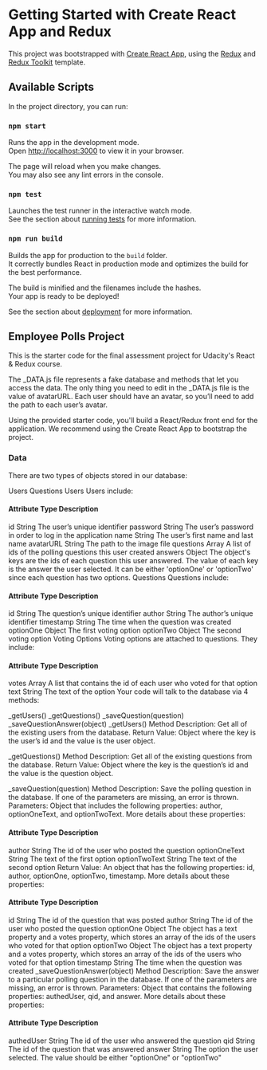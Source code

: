 # Getting Started with Create React App and Redux

This project was bootstrapped with [Create React App](https://github.com/facebook/create-react-app), using the [Redux](https://redux.js.org/) and [Redux Toolkit](https://redux-toolkit.js.org/) template.

## Available Scripts

In the project directory, you can run:

### `npm start`

Runs the app in the development mode.\
Open [http://localhost:3000](http://localhost:3000) to view it in your browser.

The page will reload when you make changes.\
You may also see any lint errors in the console.

### `npm test`

Launches the test runner in the interactive watch mode.\
See the section about [running tests](https://facebook.github.io/create-react-app/docs/running-tests) for more information.

### `npm run build`

Builds the app for production to the `build` folder.\
It correctly bundles React in production mode and optimizes the build for the best performance.

The build is minified and the filenames include the hashes.\
Your app is ready to be deployed!

See the section about [deployment](https://facebook.github.io/create-react-app/docs/deployment) for more information.



## Employee Polls Project
This is the starter code for the final assessment project for Udacity's React & Redux course.

The _DATA.js file represents a fake database and methods that let you access the data. The only thing you need to edit in the _DATA.js file is the value of avatarURL. Each user should have an avatar, so you’ll need to add the path to each user’s avatar.

Using the provided starter code, you'll build a React/Redux front end for the application. We recommend using the Create React App to bootstrap the project.

### Data
There are two types of objects stored in our database:

Users
Questions
Users
Users include:

#### Attribute	Type	Description
id	String	The user’s unique identifier
password	String	The user’s password in order to log in the application
name	String	The user’s first name and last name
avatarURL	String	The path to the image file
questions	Array	A list of ids of the polling questions this user created
answers	Object	The object's keys are the ids of each question this user answered. The value of each key is the answer the user selected. It can be either 'optionOne' or 'optionTwo' since each question has two options.
Questions
Questions include:

#### Attribute	Type	Description
id	String	The question’s unique identifier
author	String	The author’s unique identifier
timestamp	String	The time when the question was created
optionOne	Object	The first voting option
optionTwo	Object	The second voting option
Voting Options
Voting options are attached to questions. They include:

#### Attribute	Type	Description
votes	Array	A list that contains the id of each user who voted for that option
text	String	The text of the option
Your code will talk to the database via 4 methods:

_getUsers()
_getQuestions()
_saveQuestion(question)
_saveQuestionAnswer(object)
_getUsers() Method
Description: Get all of the existing users from the database.
Return Value: Object where the key is the user’s id and the value is the user object.

_getQuestions() Method
Description: Get all of the existing questions from the database.
Return Value: Object where the key is the question’s id and the value is the question object.

_saveQuestion(question) Method
Description: Save the polling question in the database. If one of the parameters are missing, an error is thrown. Parameters: Object that includes the following properties: author, optionOneText, and optionTwoText. More details about these properties:

#### Attribute	Type	Description
author	String	The id of the user who posted the question
optionOneText	String	The text of the first option
optionTwoText	String	The text of the second option
Return Value: An object that has the following properties: id, author, optionOne, optionTwo, timestamp. More details about these properties:

#### Attribute	Type	Description
id	String	The id of the question that was posted
author	String	The id of the user who posted the question
optionOne	Object	The object has a text property and a votes property, which stores an array of the ids of the users who voted for that option
optionTwo	Object	The object has a text property and a votes property, which stores an array of the ids of the users who voted for that option
timestamp	String	The time when the question was created
_saveQuestionAnswer(object) Method
Description: Save the answer to a particular polling question in the database. If one of the parameters are missing, an error is thrown. Parameters: Object that contains the following properties: authedUser, qid, and answer. More details about these properties:

#### Attribute	Type	Description
authedUser	String	The id of the user who answered the question
qid	String	The id of the question that was answered
answer	String	The option the user selected. The value should be either "optionOne" or "optionTwo"
